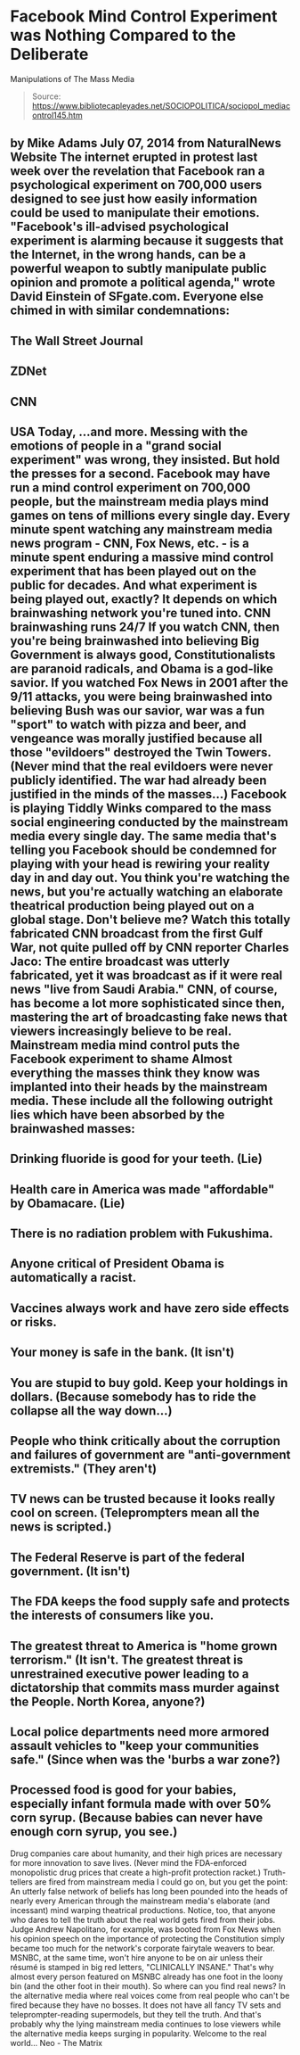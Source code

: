 # Facebook Mind Control Experiment was Nothing Compared to the Deliberate 
Manipulations of The Mass Media

> Source: https://www.bibliotecapleyades.net/SOCIOPOLITICA/sociopol_mediacontrol145.htm

by Mike Adams
July 07, 2014
from
NaturalNews Website
The internet erupted in protest last week over the revelation that
Facebook
ran a psychological experiment on 700,000 users designed to see just how
easily information could be used to manipulate their emotions.
"Facebook's
ill-advised psychological experiment is alarming because it suggests that
the Internet, in the wrong hands, can be a powerful weapon to subtly
manipulate public opinion and promote a political agenda,"
wrote David
Einstein of SFgate.com.
Everyone else chimed in with similar condemnations:
-
The Wall Street Journal
-
ZDNet
-
CNN
-
USA Today,
...and more.
Messing with the emotions of people in a
"grand social experiment" was wrong, they insisted.
But hold the presses for a second. Facebook may have run a mind control
experiment on 700,000 people, but
the mainstream media plays mind games on
tens of millions every single day.
Every minute spent watching any mainstream media news program - CNN, Fox
News, etc. - is a minute spent enduring a massive mind control experiment
that has been played out on the public for decades.
And what experiment is
being played out, exactly?
It depends on which brainwashing network you're
tuned into.
CNN brainwashing runs
24/7
If you watch CNN, then you're being brainwashed into believing Big
Government is always good, Constitutionalists are paranoid radicals, and
Obama is a god-like savior.
If you watched Fox News in 2001 after
the 9/11
attacks, you were being brainwashed into believing Bush was our savior, war
was a fun "sport" to watch with pizza and beer, and vengeance was morally
justified because all those "evildoers" destroyed the Twin Towers.
(Never mind that the real evildoers were never
publicly identified.
The war had already been justified in the minds of the
masses...)
Facebook is playing Tiddly Winks compared to the mass social engineering
conducted by the mainstream media every single day. The same media that's
telling you Facebook should be condemned for playing with your head is
rewiring your reality day in and day out.
You think you're watching the
news, but you're actually watching an elaborate theatrical production being
played out on a global stage.
Don't believe me? Watch this totally fabricated CNN broadcast from the first
Gulf War, not quite pulled off by CNN reporter Charles Jaco:
The entire broadcast was utterly fabricated, yet
it was broadcast as if it were real news "live from Saudi Arabia."
CNN, of course, has become a lot more sophisticated since then, mastering
the art of broadcasting fake news that viewers increasingly believe to be
real.
Mainstream media mind
control puts the Facebook experiment to shame
Almost everything the masses think they know was implanted into their heads
by the mainstream media.
These include all the following outright lies which
have been absorbed by the brainwashed masses:
-
Drinking fluoride is good for your
teeth. (Lie)
-
Health care in America was made
"affordable" by Obamacare. (Lie)
-
There is no radiation problem
with
Fukushima.
-
Anyone critical of President
Obama is
automatically a racist.
-
Vaccines always work and have
zero side
effects or risks.
-
Your
money is safe in the bank. (It
isn't)
-
You are stupid to buy gold. Keep your
holdings in dollars. (Because somebody has to ride the collapse all
the way down...)
-
People who think critically about the
corruption and failures of government are "anti-government
extremists." (They aren't)
-
TV news can be trusted because it looks
really cool on screen. (Teleprompters mean all the news is
scripted.)
-
The Federal Reserve is part of the
federal government. (It isn't)
-
The FDA keeps the food supply safe and
protects the interests of consumers like you.
-
The greatest threat to America is "home
grown terrorism." (It isn't. The greatest threat is unrestrained
executive power leading to a dictatorship that commits mass murder
against the People. North Korea, anyone?)
-
Local police departments need more
armored assault vehicles to "keep your communities safe." (Since
when was the 'burbs a war zone?)
-
Processed food is good for your babies,
especially infant formula made with over 50% corn syrup. (Because
babies can never have enough corn syrup, you see.)
-
Drug companies care about humanity, and
their high prices are necessary for more innovation to save lives.
(Never mind the FDA-enforced monopolistic drug prices that create a
high-profit protection racket.)
Truth-tellers are
fired from mainstream media
I could go on, but you get the point:
An utterly false network of beliefs
has long been pounded into the heads of nearly every American through the
mainstream media's elaborate (and incessant) mind warping theatrical
productions.
Notice, too, that anyone who dares to tell the truth about the real world
gets fired from their jobs.
Judge Andrew Napolitano, for example, was booted
from Fox News when his opinion speech on the importance of protecting the
Constitution simply became too much for the network's corporate fairytale
weavers to bear.
MSNBC, at the same time, won't hire anyone to be on air unless their résumé
is stamped in big red letters, "CLINICALLY INSANE." That's why almost every
person featured on MSNBC already has one foot in the loony bin (and the
other foot in their mouth).
So where can you find real news?
In the alternative media where real voices come
from real people who can't be fired because they have no bosses. It does not
have all fancy TV sets and
teleprompter-reading supermodels, but they tell the truth.
And that's probably why the lying mainstream
media continues to lose viewers while the alternative media keeps surging in
popularity.
Welcome to the real world...
Neo - The Matrix

